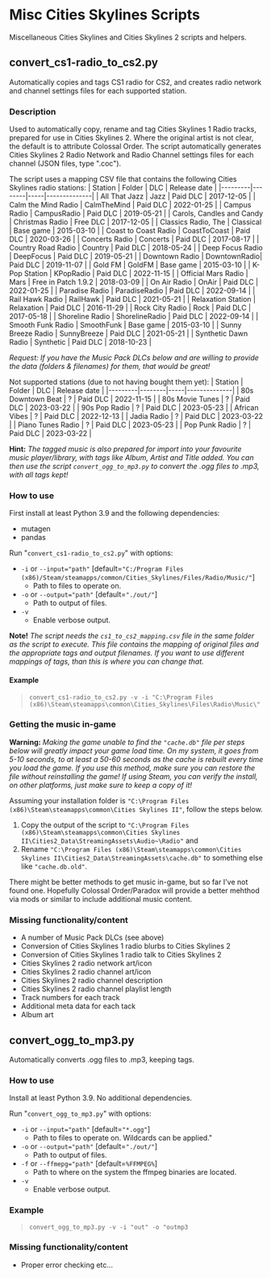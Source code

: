 # Misc Cities Skylines Scripts
Miscellaneous Cities Skylines and Cities Skylines 2 scripts and helpers.

## convert_cs1-radio_to_cs2.py
Automatically copies and tags CS1 radio for CS2, and creates radio network and channel settings files for each supported station.

### Description
Used to automatically copy, rename and tag Cities Skylines 1 Radio tracks, prepared for use in Cities Skylines 2.
Where the original artist is not clear, the default is to attribute Colossal Order.
The script automatically generates Cities Skylines 2 Radio Network and Radio Channel settings files for each channel (JSON files, type ".coc").

The script uses a mapping CSV file that contains the following Cities Skylines radio stations:
| Station | Folder | DLC | Release date |
|---------|--------|-----|--------------|
| All That Jazz | Jazz | Paid DLC | 2017-12-05 |
| Calm the Mind Radio | CalmTheMind | Paid DLC | 2022-01-25 |
| Campus Radio | CampusRadio | Paid DLC | 2019-05-21 |
| Carols, Candles and Candy | Christmas Radio | Free DLC | 2017-12-05 |
| Classics Radio, The | Classical | Base game | 2015-03-10 |
| Coast to Coast Radio | CoastToCoast | Paid DLC | 2020-03-26 |
| Concerts Radio | Concerts | Paid DLC | 2017-08-17 |
| Country Road Radio | Country | Paid DLC | 2018-05-24 |
| Deep Focus Radio | DeepFocus | Paid DLC | 2019-05-21 |
| Downtown Radio | DowntownRadio| Paid DLC | 2019-11-07 |
| Gold FM | GoldFM | Base game | 2015-03-10 |
| K-Pop Station | KPopRadio | Paid DLC | 2022-11-15 |
| Official Mars Radio | Mars | Free in Patch 1.9.2 | 2018-03-09 |
| On Air Radio | OnAir | Paid DLC | 2022-01-25 |
| Paradise Radio | ParadiseRadio | Paid DLC | 2022-09-14 |
| Rail Hawk Radio | RailHawk | Paid DLC | 2021-05-21 |
| Relaxation Station | Relaxation | Paid DLC | 2016-11-29 |
| Rock City Radio | Rock | Paid DLC | 2017-05-18 |
| Shoreline Radio | ShorelineRadio | Paid DLC | 2022-09-14 |
| Smooth Funk Radio | SmoothFunk | Base game | 2015-03-10 |
| Sunny Breeze Radio | SunnyBreeze | Paid DLC | 2021-05-21 |
| Synthetic Dawn Radio | Synthetic | Paid DLC | 2018-10-23 |

*Request: If you have the Music Pack DLCs below and are willing to provide the data (folders & filenames) for them, that would be great!*

Not supported stations (due to not having bought them yet):
| Station | Folder | DLC | Release date |
|---------|--------|-----|--------------|
| 80s Downtown Beat | ? | Paid DLC | 2022-11-15 |
| 80s Movie Tunes | ? | Paid DLC | 2023-03-22 |
| 90s Pop Radio | ? | Paid DLC | 2023-05-23 |
| African Vibes | ? | Paid DLC | 2022-12-13 |
| Jadia Radio | ? | Paid DLC | 2023-03-22 |
| Piano Tunes Radio | ? | Paid DLC | 2023-05-23 |
| Pop Punk Radio | ? | Paid DLC | 2023-03-22 |


**Hint:** *The tagged music is also prepared for import into your favourite music player/library, with tags like Album, Artist and Title added. You can then use the script `convert_ogg_to_mp3.py` to convert the .ogg files to .mp3, with all tags kept!*

### How to use
First install at least Python 3.9 and the following dependencies:
- mutagen
- pandas

Run "`convert_cs1-radio_to_cs2.py`" with options:
- `-i` or `--input="path"` [default=`"C:/Program Files (x86)/Steam/steamapps/common/Cities_Skylines/Files/Radio/Music/"`]
  - Path to files to operate on.
- `-o` or `--output="path"` [default=`"./out/"`]
  -  Path to output of files.
- `-v`
  - Enable verbose output.


**Note!** *The script needs the `cs1_to_cs2_mapping.csv` file in the same folder as the script to execute. This file contains the mapping of original files and the appropriate tags and output filenames. If you want to use different mappings of tags, than this is where you can change that.*

#### Example
> `convert_cs1-radio_to_cs2.py -v -i "C:\Program Files (x86)\Steam\steamapps\common\Cities_Skylines\Files\Radio\Music\"`

### Getting the music in-game
**Warning:** *Making the game unable to find the `"cache.db"` file per steps below will greatly impact your game load time. On my system, it goes from 5-10 seconds, to at least a 50-60 seconds as the cache is rebuilt every time you load the game. If you use this method, make sure you can restore the file without reinstalling the game! If using Steam, you can verify the install, on other platforms, just make sure to keep a copy of it!*

Assuming your installation folder is `"C:\Program Files (x86)\Steam\steamapps\common\Cities Skylines II"`, follow the steps below.
1. Copy the output of the script to `"C:\Program Files (x86)\Steam\steamapps\common\Cities Skylines II\Cities2_Data\StreamingAssets\Audio~\Radio"` and 
2. Rename `"C:\Program Files (x86)\Steam\steamapps\common\Cities Skylines II\Cities2_Data\StreamingAssets\cache.db"` to something else like `"cache.db.old"`.

There might be better methods to get music in-game, but so far I've not found one. Hopefully Colossal Order/Paradox will provide a better mehthod via mods or similar to include additional music content.

### Missing functionality/content
- A number of Music Pack DLCs (see above)
- Conversion of Cities Skylines 1 radio blurbs to Cities Skylines 2
- Conversion of Cities Skylines 1 radio talk to Cities Skylines 2
- Cities Skylines 2 radio network art/icon
- Cities Skylines 2 radio channel art/icon
- Cities Skylines 2 radio channel description
- Cities Skylines 2 radio channel playlist length
- Track numbers for each track
- Additional meta data for each tack
- Album art

## convert_ogg_to_mp3.py
Automatically converts .ogg files to .mp3, keeping tags.

### How to use
Install at least Python 3.9. No additional dependencies.

Run "`convert_ogg_to_mp3.py`" with options:
- `-i` or `--input="path"` [default=`"*.ogg"`]
  - Path to files to operate on. Wildcards can be applied."
- `-o` or `--output="path"` [default=`"./out/"`]
  -  Path to output of files.
- `-f` or `--ffmepg="path"` [default=`%FFMPEG%`]
  - Path to where on the system the ffmpeg binaries are located.
- `-v`
  - Enable verbose output.

### Example
> `convert_ogg_to_mp3.py -v -i "out" -o "outmp3`

### Missing functionality/content
- Proper error checking etc...

